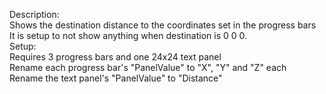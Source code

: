 Description:\
Shows the destination distance to the coordinates set in the progress bars\
It is setup to not show anything when destination is 0 0 0.\
Setup:\
Requires 3 progress bars and one 24x24 text panel\
Rename each progress bar's "PanelValue" to "X", "Y" and "Z" each\
Rename the text panel's "PanelValue" to "Distance"